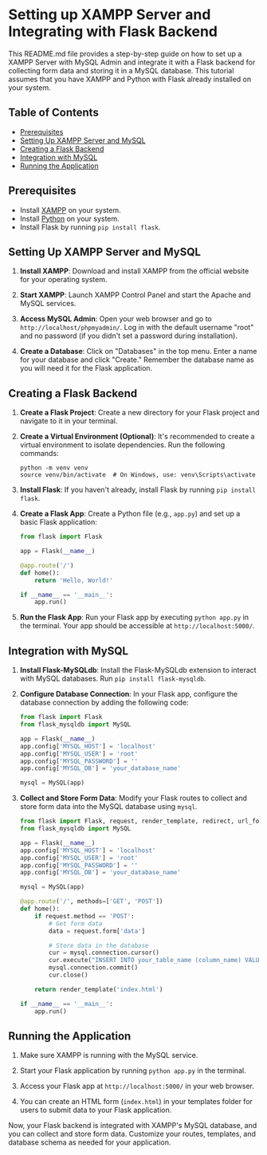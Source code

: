 # Setting up XAMPP Server and Integrating with Flask Backend

This README.md file provides a step-by-step guide on how to set up a XAMPP Server with MySQL Admin and integrate it with a Flask backend for collecting form data and storing it in a MySQL database. This tutorial assumes that you have XAMPP and Python with Flask already installed on your system.

## Table of Contents
- [Prerequisites](#prerequisites)
- [Setting Up XAMPP Server and MySQL](#setting-up-xampp-server-and-mysql)
- [Creating a Flask Backend](#creating-a-flask-backend)
- [Integration with MySQL](#integration-with-mysql)
- [Running the Application](#running-the-application)

## Prerequisites
- Install [XAMPP](https://www.apachefriends.org/index.html) on your system.
- Install [Python](https://www.python.org/downloads/) on your system.
- Install Flask by running `pip install flask`.

## Setting Up XAMPP Server and MySQL
1. **Install XAMPP**: Download and install XAMPP from the official website for your operating system.

2. **Start XAMPP**: Launch XAMPP Control Panel and start the Apache and MySQL services.

3. **Access MySQL Admin**: Open your web browser and go to `http://localhost/phpmyadmin/`. Log in with the default username "root" and no password (if you didn't set a password during installation).

4. **Create a Database**: Click on "Databases" in the top menu. Enter a name for your database and click "Create." Remember the database name as you will need it for the Flask application.

## Creating a Flask Backend
1. **Create a Flask Project**: Create a new directory for your Flask project and navigate to it in your terminal.

2. **Create a Virtual Environment (Optional)**: It's recommended to create a virtual environment to isolate dependencies. Run the following commands:
   ```
   python -m venv venv
   source venv/bin/activate  # On Windows, use: venv\Scripts\activate
   ```

3. **Install Flask**: If you haven't already, install Flask by running `pip install flask`.

4. **Create a Flask App**: Create a Python file (e.g., `app.py`) and set up a basic Flask application:

   ```python
   from flask import Flask

   app = Flask(__name__)

   @app.route('/')
   def home():
       return 'Hello, World!'

   if __name__ == '__main__':
       app.run()
   ```

5. **Run the Flask App**: Run your Flask app by executing `python app.py` in the terminal. Your app should be accessible at `http://localhost:5000/`.

## Integration with MySQL
1. **Install Flask-MySQLdb**: Install the Flask-MySQLdb extension to interact with MySQL databases. Run `pip install flask-mysqldb`.

2. **Configure Database Connection**: In your Flask app, configure the database connection by adding the following code:

   ```python
   from flask import Flask
   from flask_mysqldb import MySQL

   app = Flask(__name__)
   app.config['MYSQL_HOST'] = 'localhost'
   app.config['MYSQL_USER'] = 'root'
   app.config['MYSQL_PASSWORD'] = ''
   app.config['MYSQL_DB'] = 'your_database_name'

   mysql = MySQL(app)
   ```

3. **Collect and Store Form Data**: Modify your Flask routes to collect and store form data into the MySQL database using `mysql`.

   ```python
   from flask import Flask, request, render_template, redirect, url_for
   from flask_mysqldb import MySQL

   app = Flask(__name__)
   app.config['MYSQL_HOST'] = 'localhost'
   app.config['MYSQL_USER'] = 'root'
   app.config['MYSQL_PASSWORD'] = ''
   app.config['MYSQL_DB'] = 'your_database_name' 

   mysql = MySQL(app)

   @app.route('/', methods=['GET', 'POST'])
   def home():
       if request.method == 'POST':
           # Get form data
           data = request.form['data']

           # Store data in the database
           cur = mysql.connection.cursor()
           cur.execute("INSERT INTO your_table_name (column_name) VALUES (%s)", (data,))
           mysql.connection.commit()
           cur.close()

       return render_template('index.html')

   if __name__ == '__main__':
       app.run()
   ```

## Running the Application
1. Make sure XAMPP is running with the MySQL service.

2. Start your Flask application by running `python app.py` in the terminal.

3. Access your Flask app at `http://localhost:5000/` in your web browser.

4. You can create an HTML form (`index.html`) in your templates folder for users to submit data to your Flask application.

Now, your Flask backend is integrated with XAMPP's MySQL database, and you can collect and store form data. Customize your routes, templates, and database schema as needed for your application.
